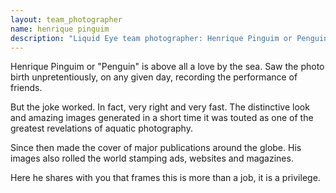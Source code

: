 ```yaml
---
layout: team_photographer
name: henrique pinguim
description: "Liquid Eye team photographer: Henrique Pinguim or Penguin is above all a love by the sea. The distinctive look and amazing images generated in a short time it was touted as one of the greatest revelations of aquatic photography."
---
```

Henrique Pinguim or "Penguin" is above all a love by the sea. Saw the photo birth unpretentiously, on any given day, recording the performance of friends.

But the joke worked. In fact, very right and very fast.
The distinctive look and amazing images generated in a short time it was touted as one of the greatest revelations of aquatic photography.

Since then made the cover of major publications around the globe. His images also rolled the world stamping ads, websites and magazines.

Here he shares with you that frames this is more than a job, it is a privilege.
